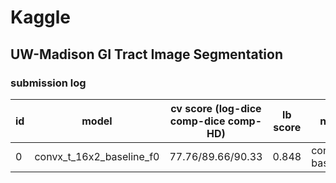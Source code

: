 # Kaggle

## UW-Madison GI Tract Image Segmentation

### submission log

id|model|cv score (log-dice comp-dice comp-HD)|lb score|note|commit
--|-----|--------|--------|----|------
0|convx_t_16x2_baseline_f0|77.76/89.66/90.33|0.848|convt baseline|d811bc